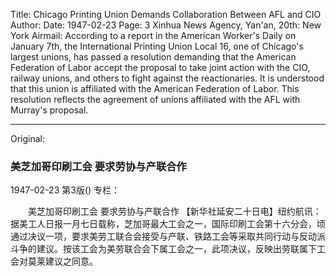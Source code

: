 Title: Chicago Printing Union Demands Collaboration Between AFL and CIO
Author:
Date: 1947-02-23
Page: 3
Xinhua News Agency, Yan'an, 20th: New York Airmail: According to a report in the American Worker's Daily on January 7th, the International Printing Union Local 16, one of Chicago's largest unions, has passed a resolution demanding that the American Federation of Labor accept the proposal to take joint action with the CIO, railway unions, and others to fight against the reactionaries. It is understood that this union is affiliated with the American Federation of Labor. This resolution reflects the agreement of unions affiliated with the AFL with Murray's proposal.



<hr /> 

Original: 


### 美芝加哥印刷工会  要求劳协与产联合作

1947-02-23
第3版()
专栏：

　　美芝加哥印刷工会
    要求劳协与产联合作
    【新华社延安二十日电】纽约航讯：据美工人日报一月七日载称，芝加哥最大工会之一，国际印刷工会第十六分会，顷通过决议一项，要求美劳工联合会接受与产联、铁路工会等采取共同行动与反动派斗争的建议。按该工会为美劳联合会下属工会之一，此项决议，反映出劳联属下工会对莫莱建议之同意。

